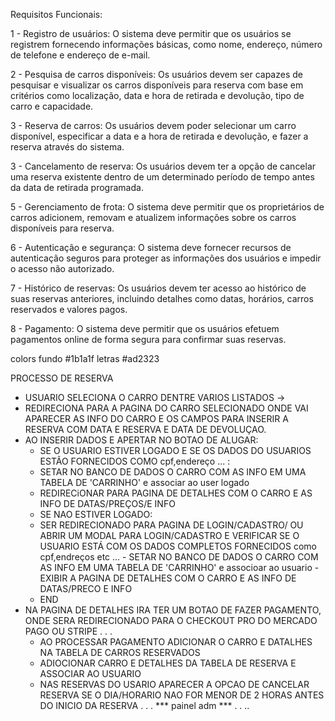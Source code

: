 Requisitos Funcionais:

1 - Registro de usuários: O sistema deve permitir que os usuários se registrem fornecendo informações básicas, como nome, endereço, número de telefone e endereço de e-mail.

2 - Pesquisa de carros disponíveis: Os usuários devem ser capazes de pesquisar e visualizar os carros disponíveis para reserva com base em critérios como localização, data e hora de retirada e devolução, tipo de carro e capacidade.

3 - Reserva de carros: Os usuários devem poder selecionar um carro disponível, especificar a data e a hora de retirada e devolução, e fazer a reserva através do sistema.

3 - Cancelamento de reserva: Os usuários devem ter a opção de cancelar uma reserva existente dentro de um determinado período de tempo antes da data de retirada programada.

5 - Gerenciamento de frota: O sistema deve permitir que os proprietários de carros adicionem, removam e atualizem informações sobre os carros disponíveis para reserva.

6 - Autenticação e segurança: O sistema deve fornecer recursos de autenticação seguros para proteger as informações dos usuários e impedir o acesso não autorizado.

7 - Histórico de reservas: Os usuários devem ter acesso ao histórico de suas reservas anteriores, incluindo detalhes como datas, horários, carros reservados e valores pagos.

8 - Pagamento: O sistema deve permitir que os usuários efetuem pagamentos online de forma segura para confirmar suas reservas.


colors
fundo #1b1a1f
letras #ad2323


PROCESSO  DE RESERVA

- USUARIO SELECIONA O CARRO DENTRE VARIOS LISTADOS ->
- REDIRECIONA PARA A PAGINA DO CARRO SELECIONADO ONDE VAI APARECER AS INFO DO CARRO E OS CAMPOS
  PARA INSERIR A RESERVA COM DATA E RESERVA E DATA DE DEVOLUÇAO.
- AO INSERIR DADOS E APERTAR NO BOTAO DE ALUGAR:
    * SE O USUARIO ESTIVER LOGADO E SE OS DADOS DO USUARIOS ESTÃO FORNECIDOS COMO cpf,endereço ... :
     - SETAR NO BANCO DE DADOS O CARRO COM AS INFO EM UMA TABELA DE 'CARRINHO' e associar ao user logado
     - REDIRECiONAR PARA PAGINA DE DETALHES COM O CARRO E AS INFO DE DATAS/PREÇOS/E INFO
    * SE NAO ESTIVER LOGADO:
     - SER REDIRECIONADO PARA PAGINA DE LOGIN/CADASTRO/ OU ABRIR UM MODAL PARA LOGIN/CADASTRO E VERIFICAR
       SE O USUARIO ESTÁ COM OS DADOS COMPLETOS FORNECIDOS como cpf,endreços etc ...
      - SETAR NO BANCO DE DADOS O CARRO COM AS INFO EM UMA TABELA DE 'CARRINHO' e associoar ao usuario
      - EXIBIR A PAGINA DE DETALHES COM O CARRO E AS INFO DE DATAS/PRECO E INFO
    * END
-   NA PAGINA DE DETALHES IRA TER UM BOTAO DE FAZER PAGAMENTO, ONDE SERA REDIRECIONADO PARA O CHECKOUT PRO DO
    MERCADO PAGO OU STRIPE
    .
    .
    .
    - AO PROCESSAR PAGAMENTO ADICIONAR O CARRO E DATALHES NA TABELA DE CARROS RESERVADOS 
    - ADIOCIONAR CARRO E DETALHES DA TABELA DE RESERVA E ASSOCIAR AO USUARIO 
    - NAS RESERVAS DO USARIO APARECER A OPCAO DE CANCELAR RESERVA SE O DIA/HORARIO NAO FOR MENOR DE 2 HORAS
    ANTES DO INICIO DA RESERVA 
    .
    .
    .
    *** painel adm ***
    . .
    ..
    

